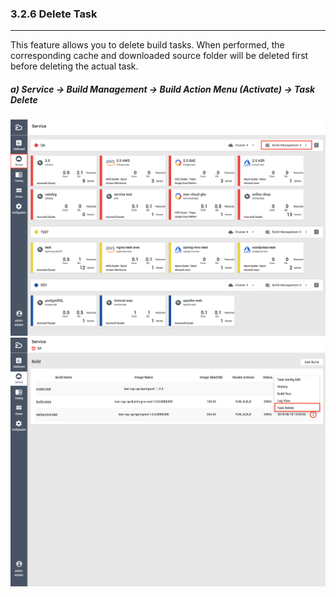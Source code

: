 ### 3.2.6 Delete Task

---

This feature allows you to delete build tasks. When performed, the corresponding cache and downloaded source folder will be deleted first before deleting the actual task.

##### **a\) Service → Build Management → Build Action Menu \(Activate\) → Task Delete**
![](/assets/EN/2.5/3.2.6_1.png)![](/assets/EN/2.5/3.2.6_2.png)



